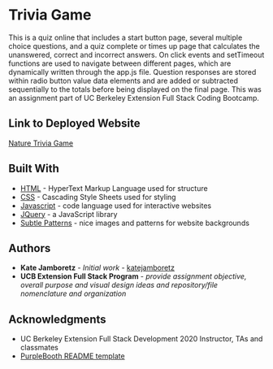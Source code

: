 # Trivia Game

This is a quiz online that includes a start button page, several multiple choice questions, and a quiz complete or times up page that calculates the unanswered, correct and incorrect answers. On click events and setTimeout functions are used to navigate between different pages, which are dynamically written through the app.js file. Question responses are stored within radio button value data elements and are added or subtracted sequentially to the totals before being displayed on the final page. This was an assignment part of UC Berkeley Extension Full Stack Coding Bootcamp.

## Link to Deployed Website

[Nature Trivia Game](https://katejamboretz.github.io/TriviaGame/)

## Built With

- [HTML](https://developer.mozilla.org/en-US/docs/Web/HTML) - HyperText Markup Language used for structure
- [CSS](https://developer.mozilla.org/en-US/docs/Web/CSS) - Cascading Style Sheets used for styling
- [Javascript](https://www.javascript.com) - code language used for interactive websites
- [JQuery](https://jquery.com) - a JavaScript library
- [Subtle Patterns](https://www.toptal.com/designers/subtlepatterns/) - nice images and patterns for website backgrounds

## Authors

- **Kate Jamboretz** - _Initial work_ - [katejamboretz](https://github.com/katejamboretz)
- **UCB Extension Full Stack Program** - _provide assignment objective, overall purpose and visual design ideas and repository/file nomenclature and organization_

## Acknowledgments

- UC Berkeley Extension Full Stack Development 2020 Instructor, TAs and classmates
- [PurpleBooth README template](https://gist.github.com/PurpleBooth/109311bb0361f32d87a2)
